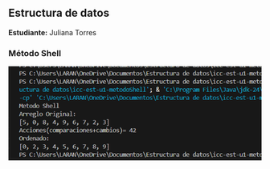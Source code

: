 ## Estructura de datos

**Estudiante:** Juliana Torres

### Método Shell

![alt text](assets/Acciones.png)
